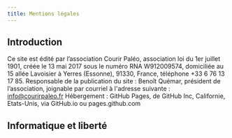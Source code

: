 ```yaml
---
title: Mentions légales
---
```

## Introduction
Ce site est édité par l’association Courir Paléo, association loi du 1er juillet 1901, créée le 13 mai 2017 sous le numéro RNA W912009574, domiciliée au 15 allée Lavoisier à Yerres (Essonne), 91330, France, téléphone +33 6 76 13 17 85.
Responsable de la publication du site : Benoît Quémar, président de l’association, joignable par courriel à l'adresse suivante : info@courirpaleo.fr
Hébergement : GitHub Pages, de GitHub Inc, Californie, Etats-Unis, via GitHub.io ou pages.github.com
## Informatique et liberté
